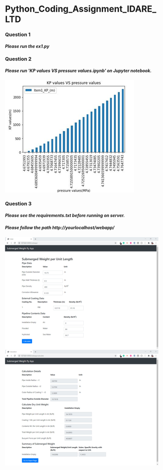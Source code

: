 # Python_Coding_Assignment_IDARE_LTD

<h3>Question 1</h3> 
<h5>Please run the ex1.py</h5>

<h3>Question 2</h3> 
<h5>Please run 'KP values VS pressure values.ipynb' on Jupyter notebook.</h5>

<img src="Question 2 Ans/img.JPG">

<h3>Question 3</h3>
<h5>Please see the requirements.txt before running on server.</h5>
<h5>Please follow the path http://yourlocalhost/webapp/ </h5>

<img src="Question 3 Ans/img1.jpg">
<img src="Question 3 Ans/img2.jpg">

  
